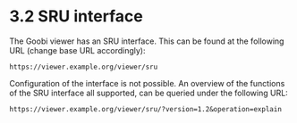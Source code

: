 # 3.2 SRU interface

The Goobi viewer has an SRU interface. This can be found at the following URL \(change base URL accordingly\):

```text
https://viewer.example.org/viewer/sru
```

Configuration of the interface is not possible. An overview of the functions of the SRU interface all supported, can be queried under the following URL:

```text
https://viewer.example.org/viewer/sru/?version=1.2&operation=explain
```

